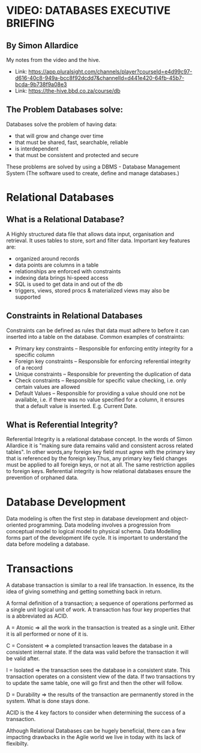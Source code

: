 # VIDEO: DATABASES EXECUTIVE BRIEFING 
## By Simon Allardice

My notes from the video and the hive.
* Link: https://app.pluralsight.com/channels/player?courseId=e4d99c97-d616-40c8-949a-bcc8f92dcdd7&channelId=d441e420-64fb-45b7-bcda-9b738f9a08e3
* Link: https://the-hive.bbd.co.za/course/db

## The Problem Databases solve:

Databases solve the problem of having data:

* that will grow and change over time 
* that must be shared, fast, searchable, reliable
* is interdependent
* that must be consistent and protected and secure

These problems are solved by using a DBMS - Database Management System
(The software used to create, define and manage databases.)

# Relational Databases
## What is a Relational Database?

A Highly structured data file that allows data input, organisation and retrieval. It uses tables to store, sort and filter data. Important key features are: 

* organized around records
* data points are columns in a table
* relationships are enforced with constraints
* indexing data brings hi-speed access
* SQL is used to get data in and out of the db
* triggers, views, stored procs & materialized views may also be supported

## Constraints in Relational Databases

Constraints can be defined as rules that data must adhere to before it can inserted into a table on the database. Common examples of constraints:

* Primary key constraints – Responsible for enforcing entity integrity for a specific column
* Foreign key constraints – Responsible for enforcing referential integrity of a record
* Unique constraints – Responsible for preventing the duplication of data
* Check constraints – Responsible for specific value checking, i.e. only certain values are allowed
* Default Values – Responsible for providing a value should one not be available, i.e. if there was no value specified for a column, it ensures that a default value is inserted. E.g. Current Date.

## What is Referential Integrity?

Referential Integrity is a relational database concept. In the words of Simon Allardice it is "making sure data remains valid and consistent across related tables". In other words,any foreign key field must agree with the primary key that is referenced by the foreign key.Thus, any primary key field changes must be applied to all foreign keys, or not at all. The same restriction applies to foreign keys. Referential integrity is how relational databases ensure the prevention of orphaned data. 

# Database Development

Data modeling is often the first step in database development and object-oriented programming. Data modeling involves a progression from conceptual model to logical model to physical schema. Data Modelling forms part of the development life cycle. It is important to understand the data before modeling a database. 

# Transactions

A database transaction is similar to a real life transaction. In essence, its the idea of giving something and getting something back in return. 

A formal definition of a transaction; a sequence of operations performed as a single unit logical unit of work. A transaction has four key properties that is a abbreviated as ACID.

A = Atomic => all the work in the transaction is treated as a single unit. Either it is all performed or none of it is.

C = Consistent => a completed transaction leaves the database in a consistent internal state. If the data was valid before the transaction it will be valid after. 

I = Isolated => the transaction sees the database in a consistent state. This transaction operates on a consistent view of the data. If two transactions try to update the same table, one will go first and then the other will follow.

D = Durability => the results of the transaction are permanently stored in the system. What is done stays done. 

ACID is the 4 key factors to consider when determining the success of a transaction. 

Although Relational Databases can be hugely beneficial, there can a few impacting drawbacks in the Agile world we live in today with its lack of flexibilty. 